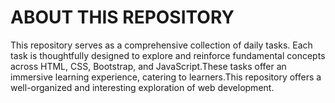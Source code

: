 # ABOUT THIS REPOSITORY
This repository serves as a comprehensive collection of daily tasks. Each task is thoughtfully designed to explore and reinforce fundamental concepts across HTML, CSS, Bootstrap, and JavaScript.These tasks offer an immersive learning experience, catering to learners.This repository offers a well-organized and interesting exploration of web development.
